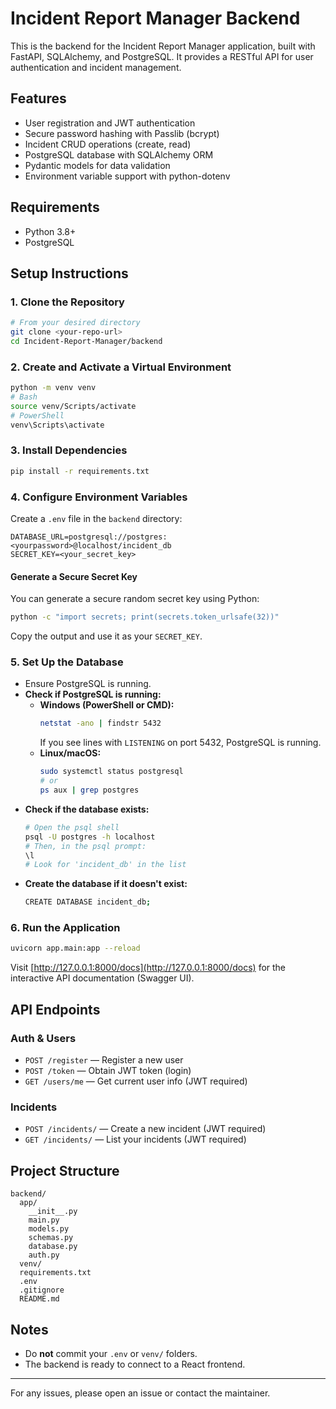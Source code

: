 # Incident Report Manager Backend

This is the backend for the Incident Report Manager application, built with FastAPI, SQLAlchemy, and PostgreSQL. It provides a RESTful API for user authentication and incident management.

## Features
- User registration and JWT authentication
- Secure password hashing with Passlib (bcrypt)
- Incident CRUD operations (create, read)
- PostgreSQL database with SQLAlchemy ORM
- Pydantic models for data validation
- Environment variable support with python-dotenv

## Requirements
- Python 3.8+
- PostgreSQL

## Setup Instructions

### 1. Clone the Repository
```sh
# From your desired directory
git clone <your-repo-url>
cd Incident-Report-Manager/backend
```

### 2. Create and Activate a Virtual Environment
```sh
python -m venv venv
# Bash
source venv/Scripts/activate
# PowerShell
venv\Scripts\activate
```

### 3. Install Dependencies
```sh
pip install -r requirements.txt
```

### 4. Configure Environment Variables
Create a `.env` file in the `backend` directory:
```
DATABASE_URL=postgresql://postgres:<yourpassword>@localhost/incident_db
SECRET_KEY=<your_secret_key>
```

#### Generate a Secure Secret Key
You can generate a secure random secret key using Python:
```sh
python -c "import secrets; print(secrets.token_urlsafe(32))"
```
Copy the output and use it as your `SECRET_KEY`.

### 5. Set Up the Database
- Ensure PostgreSQL is running.
- **Check if PostgreSQL is running:**
  - **Windows (PowerShell or CMD):**
    ```sh
    netstat -ano | findstr 5432
    ```
    If you see lines with `LISTENING` on port 5432, PostgreSQL is running.
  - **Linux/macOS:**
    ```sh
    sudo systemctl status postgresql
    # or
    ps aux | grep postgres
    ```
- **Check if the database exists:**
  ```sh
  # Open the psql shell
  psql -U postgres -h localhost
  # Then, in the psql prompt:
  \l
  # Look for 'incident_db' in the list
  ```
- **Create the database if it doesn't exist:**
  ```sh
  CREATE DATABASE incident_db;
  ```

### 6. Run the Application
```sh
uvicorn app.main:app --reload
```

Visit [http://127.0.0.1:8000/docs](http://127.0.0.1:8000/docs) for the interactive API documentation (Swagger UI).

## API Endpoints

### Auth & Users
- `POST /register` — Register a new user
- `POST /token` — Obtain JWT token (login)
- `GET /users/me` — Get current user info (JWT required)

### Incidents
- `POST /incidents/` — Create a new incident (JWT required)
- `GET /incidents/` — List your incidents (JWT required)

## Project Structure
```
backend/
  app/
    __init__.py
    main.py
    models.py
    schemas.py
    database.py
    auth.py
  venv/
  requirements.txt
  .env
  .gitignore
  README.md
```

## Notes
- Do **not** commit your `.env` or `venv/` folders.
- The backend is ready to connect to a React frontend.

---

For any issues, please open an issue or contact the maintainer. 